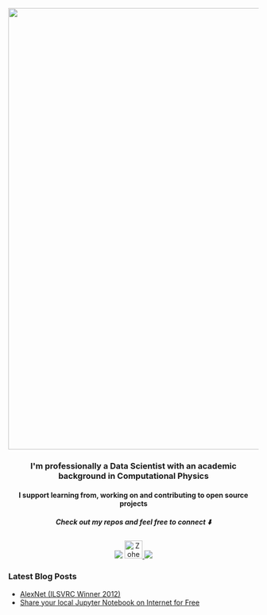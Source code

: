 <p align="center">
  <img width="888" src="https://media.giphy.com/media/Wp0WBOpnw215XfWTBP/giphy.gif">
</p>

<h3 align="center"> I'm professionally a Data Scientist with an academic background in Computational Physics</h3>
<h4 align="center"> I support learning from, working on and contributing to open source projects</h4>

<h5 align="center">Check out my repos and feel free to connect ⬇️ </h5>

<p align="center">
<a href="mailto:zohebabai@gmail.com"><img src="https://img.icons8.com/ios-filled/36/000000/gmail.png"/></a>
<a href="https://dev.to/zohebabai">
  <img src="https://d2fltix0v2e0sb.cloudfront.net/dev-badge.svg" alt="Zoheb Abai's DEV Profile" height="36" width="36">
</a>
<a href= "https://www.linkedin.com/in/zohebabai/"><img src="https://img.icons8.com/ios-glyphs/36/000000/linkedin.png"/></a>
</p>


### Latest Blog Posts

<!-- DEVTO:START -->
- [AlexNet (ILSVRC Winner 2012)](https://dev.to/zohebabai/alexnet-ilsvrc-winner-2012-3cfo)
- [Share your local Jupyter Notebook on Internet for Free](https://dev.to/zohebabai/share-your-local-jupyter-notebook-on-internet-18do)
<!-- DEVTO:END -->
